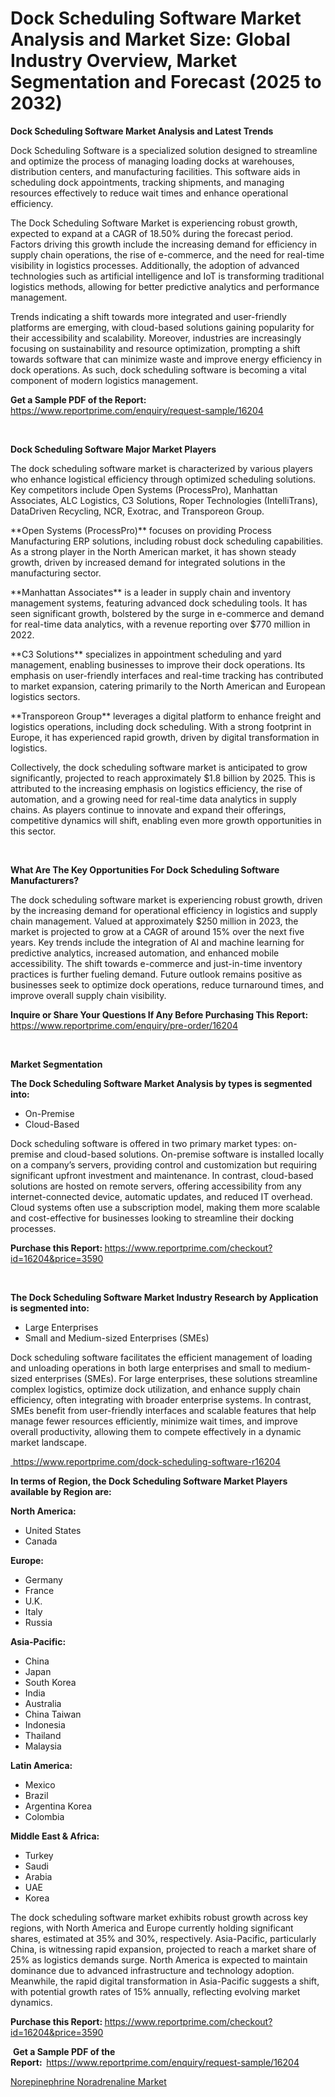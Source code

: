 <p><h1>Dock Scheduling Software Market Analysis and Market Size: Global Industry Overview, Market Segmentation and Forecast (2025 to 2032)</h1></p><p><strong>Dock Scheduling Software Market Analysis and Latest Trends</strong></p>
<p><p>Dock Scheduling Software is a specialized solution designed to streamline and optimize the process of managing loading docks at warehouses, distribution centers, and manufacturing facilities. This software aids in scheduling dock appointments, tracking shipments, and managing resources effectively to reduce wait times and enhance operational efficiency. </p><p>The Dock Scheduling Software Market is experiencing robust growth, expected to expand at a CAGR of 18.50% during the forecast period. Factors driving this growth include the increasing demand for efficiency in supply chain operations, the rise of e-commerce, and the need for real-time visibility in logistics processes. Additionally, the adoption of advanced technologies such as artificial intelligence and IoT is transforming traditional logistics methods, allowing for better predictive analytics and performance management. </p><p>Trends indicating a shift towards more integrated and user-friendly platforms are emerging, with cloud-based solutions gaining popularity for their accessibility and scalability. Moreover, industries are increasingly focusing on sustainability and resource optimization, prompting a shift towards software that can minimize waste and improve energy efficiency in dock operations. As such, dock scheduling software is becoming a vital component of modern logistics management.</p></p>
<p><strong>Get a Sample PDF of the Report:&nbsp;</strong> <a href="https://www.reportprime.com/enquiry/request-sample/16204?utm_campaign=2875&utm_medium=2&utm_source=Github&utm_content=ia&utm_term=20032025&utm_id=dock-scheduling-software">https://www.reportprime.com/enquiry/request-sample/16204</a></p>
<p>&nbsp;</p>
<p><strong>Dock Scheduling Software Major Market Players</strong></p>
<p><p>The dock scheduling software market is characterized by various players who enhance logistical efficiency through optimized scheduling solutions. Key competitors include Open Systems (ProcessPro), Manhattan Associates, ALC Logistics, C3 Solutions, Roper Technologies (IntelliTrans), DataDriven Recycling, NCR, Exotrac, and Transporeon Group.</p><p>**Open Systems (ProcessPro)** focuses on providing Process Manufacturing ERP solutions, including robust dock scheduling capabilities. As a strong player in the North American market, it has shown steady growth, driven by increased demand for integrated solutions in the manufacturing sector.</p><p>**Manhattan Associates** is a leader in supply chain and inventory management systems, featuring advanced dock scheduling tools. It has seen significant growth, bolstered by the surge in e-commerce and demand for real-time data analytics, with a revenue reporting over $770 million in 2022.</p><p>**C3 Solutions** specializes in appointment scheduling and yard management, enabling businesses to improve their dock operations. Its emphasis on user-friendly interfaces and real-time tracking has contributed to market expansion, catering primarily to the North American and European logistics sectors.</p><p>**Transporeon Group** leverages a digital platform to enhance freight and logistics operations, including dock scheduling. With a strong footprint in Europe, it has experienced rapid growth, driven by digital transformation in logistics.</p><p>Collectively, the dock scheduling software market is anticipated to grow significantly, projected to reach approximately $1.8 billion by 2025. This is attributed to the increasing emphasis on logistics efficiency, the rise of automation, and a growing need for real-time data analytics in supply chains. As players continue to innovate and expand their offerings, competitive dynamics will shift, enabling even more growth opportunities in this sector.</p></p>
<p>&nbsp;</p>
<p><strong>What Are The Key Opportunities For Dock Scheduling Software Manufacturers?</strong></p>
<p><p>The dock scheduling software market is experiencing robust growth, driven by the increasing demand for operational efficiency in logistics and supply chain management. Valued at approximately $250 million in 2023, the market is projected to grow at a CAGR of around 15% over the next five years. Key trends include the integration of AI and machine learning for predictive analytics, increased automation, and enhanced mobile accessibility. The shift towards e-commerce and just-in-time inventory practices is further fueling demand. Future outlook remains positive as businesses seek to optimize dock operations, reduce turnaround times, and improve overall supply chain visibility.</p></p>
<p><strong>Inquire or Share Your Questions If Any Before Purchasing This Report:</strong> <a href="https://www.reportprime.com/enquiry/pre-order/16204?utm_campaign=2875&utm_medium=2&utm_source=Github&utm_content=ia&utm_term=20032025&utm_id=dock-scheduling-software">https://www.reportprime.com/enquiry/pre-order/16204</a></p>
<p>&nbsp;</p>
<p><strong>Market Segmentation</strong></p>
<p><strong>The Dock Scheduling Software Market Analysis by types is segmented into:</strong></p>
<p><ul><li>On-Premise</li><li>Cloud-Based</li></ul></p>
<p><p>Dock scheduling software is offered in two primary market types: on-premise and cloud-based solutions. On-premise software is installed locally on a company’s servers, providing control and customization but requiring significant upfront investment and maintenance. In contrast, cloud-based solutions are hosted on remote servers, offering accessibility from any internet-connected device, automatic updates, and reduced IT overhead. Cloud systems often use a subscription model, making them more scalable and cost-effective for businesses looking to streamline their docking processes.</p></p>
<p><strong>Purchase this Report:&nbsp;</strong><a href="https://www.reportprime.com/checkout?id=16204&price=3590&utm_campaign=2875&utm_medium=2&utm_source=Github&utm_content=ia&utm_term=20032025&utm_id=dock-scheduling-software">https://www.reportprime.com/checkout?id=16204&price=3590</a></p>
<p>&nbsp;</p>
<p><strong>The Dock Scheduling Software Market Industry Research by Application is segmented into:</strong></p>
<p><ul><li>Large Enterprises</li><li>Small and Medium-sized Enterprises (SMEs)</li></ul></p>
<p><p>Dock scheduling software facilitates the efficient management of loading and unloading operations in both large enterprises and small to medium-sized enterprises (SMEs). For large enterprises, these solutions streamline complex logistics, optimize dock utilization, and enhance supply chain efficiency, often integrating with broader enterprise systems. In contrast, SMEs benefit from user-friendly interfaces and scalable features that help manage fewer resources efficiently, minimize wait times, and improve overall productivity, allowing them to compete effectively in a dynamic market landscape.</p></p>
<p><a href="https://www.reportprime.com/dock-scheduling-software-r16204?utm_campaign=2875&utm_medium=2&utm_source=Github&utm_content=ia&utm_term=20032025&utm_id=dock-scheduling-software">&nbsp;https://www.reportprime.com/dock-scheduling-software-r16204</a></p>
<p><strong>In terms of Region, the Dock Scheduling Software Market Players available by Region are:</strong></p>
<p>
    <p> <strong> North America: </strong>
        <ul>
            <li>United States</li>
            <li>Canada</li>
        </ul>
        </p> 
    <p> <strong> Europe: </strong>
        <ul>
            <li>Germany</li>
            <li>France</li>
            <li>U.K.</li>
            <li>Italy</li>
            <li>Russia</li>
        </ul>
        </p> 
    <p> <strong> Asia-Pacific: </strong>
        <ul>
            <li>China</li>
            <li>Japan</li>
            <li>South Korea</li>
            <li>India</li>
            <li>Australia</li>
            <li>China Taiwan</li>
            <li>Indonesia</li>
            <li>Thailand</li>
            <li>Malaysia</li>
        </ul>
        </p> 
    <p> <strong> Latin America: </strong>
        <ul>
            <li>Mexico</li>
            <li>Brazil</li>
            <li>Argentina Korea</li>
            <li>Colombia</li>
        </ul>
        </p> 
    <p> <strong> Middle East & Africa: </strong>
        <ul>
            <li>Turkey</li>
            <li>Saudi</li>
            <li>Arabia</li>
            <li>UAE</li>
            <li>Korea</li>
        </ul>
    </p>
    </p>
<p><p>The dock scheduling software market exhibits robust growth across key regions, with North America and Europe currently holding significant shares, estimated at 35% and 30%, respectively. Asia-Pacific, particularly China, is witnessing rapid expansion, projected to reach a market share of 25% as logistics demands surge. North America is expected to maintain dominance due to advanced infrastructure and technology adoption. Meanwhile, the rapid digital transformation in Asia-Pacific suggests a shift, with potential growth rates of 15% annually, reflecting evolving market dynamics.</p></p>
<p><strong>Purchase this Report: </strong><a href="https://www.reportprime.com/checkout?id=16204&price=3590&utm_campaign=2875&utm_medium=2&utm_source=Github&utm_content=ia&utm_term=20032025&utm_id=dock-scheduling-software">https://www.reportprime.com/checkout?id=16204&price=3590</a></p>
<p>&nbsp;<strong>Get a Sample PDF of the Report:&nbsp;&nbsp;</strong><a href="https://www.reportprime.com/enquiry/request-sample/16204?utm_campaign=2875&utm_medium=2&utm_source=Github&utm_content=ia&utm_term=20032025&utm_id=dock-scheduling-software">https://www.reportprime.com/enquiry/request-sample/16204</a></p>
<p><strong></strong></p>
<p><p><a href="https://github.com/sofayahoo2023/Market-Research-Report-List-7/blob/main/norepinephrine-noradrenaline-market.md?utm_campaign=2875&utm_medium=2&utm_source=Github&utm_content=ia&utm_term=20032025&utm_id=dock-scheduling-software">Norepinephrine Noradrenaline Market</a></p></p>